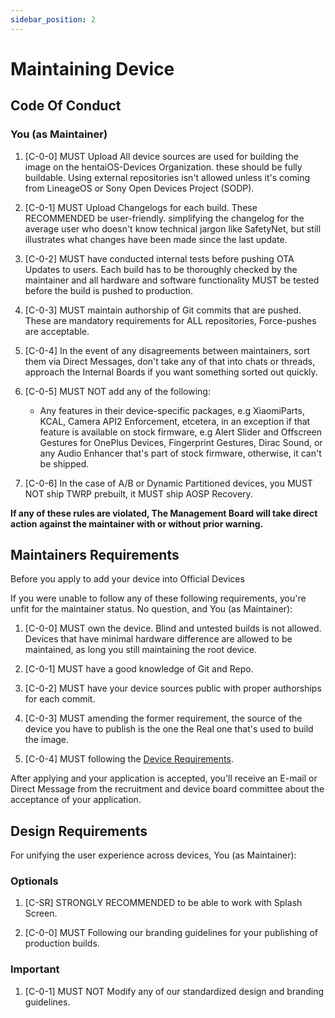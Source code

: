 ```yaml
---
sidebar_position: 2
---
```


# Maintaining Device

## Code Of Conduct

### You (as Maintainer)

1. [C-0-0] MUST Upload All device sources are used for building the image on the hentaiOS-Devices Organization. these should be fully buildable. Using external repositories isn't allowed unless it's coming from LineageOS or Sony Open Devices Project (SODP).

2. [C-0-1] MUST Upload Changelogs for each build. These RECOMMENDED be user-friendly. simplifying the changelog for the average user who doesn't know technical jargon like SafetyNet, but still illustrates what changes have been made since the last update.

3. [C-0-2] MUST have conducted internal tests before pushing OTA Updates to users. Each build has to be thoroughly checked by the maintainer and all hardware and software functionality MUST be tested before the build is pushed to production.

4. [C-0-3] MUST maintain authorship of Git commits that are pushed. These are mandatory requirements for ALL repositories, Force-pushes are acceptable.

5. [C-0-4] In the event of any disagreements between maintainers, sort them via Direct Messages, don't take any of that into chats or threads, approach the Internal Boards if you want something sorted out quickly.

6. [C-0-5] MUST NOT add any of the following:

    - Any features in their device-specific packages, e.g XiaomiParts, KCAL, Camera API2 Enforcement, etcetera, in an exception if that feature is available on stock firmware, e.g Alert Slider and Offscreen Gestures for OnePlus Devices, Fingerprint Gestures, Dirac Sound, or any Audio Enhancer that's part of stock firmware, otherwise, it can't be shipped.

7. [C-0-6] In the case of A/B or Dynamic Partitioned devices, you MUST NOT ship TWRP prebuilt, it MUST ship AOSP Recovery.

**If any of these rules are violated, The Management Board will take direct action against the maintainer with or without prior warning.**

## Maintainers Requirements

Before you apply to add your device into Official Devices

If you were unable to follow any of these following requirements, you're unfit for the maintainer status. No question, and You (as Maintainer): 

1. [C-0-0] MUST own the device. Blind and untested builds is not allowed. Devices that have minimal hardware difference are allowed to be maintained, as long you still maintaining the root device.

2. [C-0-1] MUST have a good knowledge of Git and Repo.

3. [C-0-2] MUST have your device sources public with proper authorships for each commit.

4. [C-0-3] MUST amending the former requirement, the source of the device you have to publish is the one the Real one that's used to build the image.

5. [C-0-4] MUST following the [Device Requirements](device-requirements).

After applying and your application is accepted, you'll receive an E-mail or Direct Message from the recruitment and device board committee about the acceptance of your application.

## Design Requirements

For unifying the user experience across devices, You (as Maintainer):

### Optionals

  1. [C-SR] STRONGLY RECOMMENDED to be able to work with Splash Screen.

  2. [C-0-0] MUST Following our branding guidelines for your publishing of production builds.

### Important

  1. [C-0-1] MUST NOT Modify any of our standardized design and branding guidelines.
